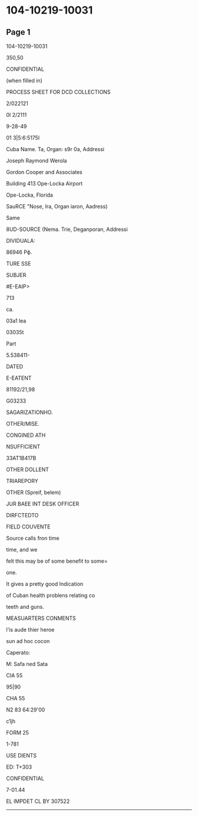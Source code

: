 # 104-10219-10031

## Page 1

104-10219-10031

350,50

CONFIDENTIAL

(when filled in)

PROCESS SHEET FOR DCD COLLECTIONS

2/022121

0l 2/2111

9-28-49

01 3|5:6:5175l

Cuba Name. Ta, Organ: s9r 0a, Addressi

Joseph Raymond Werola

Gordon Cooper and Associates

Building 413 Ope-Locka Airport

Ope-Locka, Florida

SauRCE "Nose, Ira, Organ iaron, Aadress)

Same

8UD-SOURCE (Nema. Trie, Deganporan, Addressi

DIVIDUALA:

86946 Рф.

TURE SSE

SUBJER

#E-EAIP>

713

ca.

03a1 lea

03035t

Part

5.538411-

DATED

E-EATENT

81192/21,98

G03233

SAGARIZATIONHO.

OTHER/MISE.

CONGINED ATH

NSUFFICIENT

33AT1B417B

OTHER DOLLENT

TRIAREPORY

OTHER (Spreif, belem)

JUR BAEE INT DESK OFFICER

DIRFCTEDTO

FIELD COUVENTE

Source calls fron time

time, and we

felt this may be of some benefit to some=

one.

It gives a pretty good Indication

of Cuban health problens relating co

teeth and guns.

MEASUARTERS CONMENTS

l'is aude thier heroe

sun ad hoc cocon

Caperato:

M: Safa ned Sata

CIA 55

95|90

CHA 55

N2 83 64:29'00

c1jh

FORM 25

1-781

USE DIENTS

ED: T+303

CONFIDENTIAL

7-01.44

EL IMPDET CL BY 307522

---

